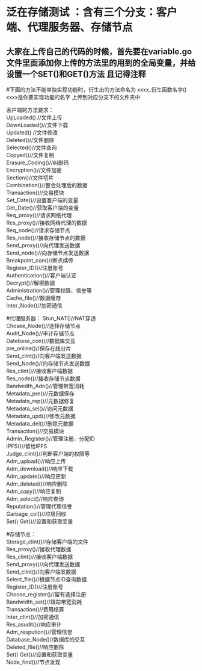 泛在存储测试 ：含有三个分支：客户端、代理服务器、存储节点 
======
大家在上传自己的代码的时候，首先要在variable.go文件里面添加你上传的方法里的用到的全局变量，并给设置一个SET()和GET()方法  且记得注释
------
#下面的方法不能单独实现功能时，衍生出的方法命名为   xxxx_衍生函数名字()  xxxx是你要实现功能的名字  上传到对应分支下的文件夹中

客户端的方法要求：                                          
UpLoaded() //文件上传                        
DownLoaded()//文件下载                        
Updated() //文件修改                        
Deleted()//文件删除                          
Selected()//文件查询                        
Copyed()//文件复制                            
Erasure_Coding()//纠删码                      
Encryption()//文件加密                      
Section()//文件切片                          
Combination()//整合处理后的数据              
Transaction()//交易模块                    
Set_Date()//设置客户端的变量                
Get_Date()//获取客户端的变量                 
Req_proxy()//请求网络代理                   
Res_proxy()//接收网络代理的数据                
Req_node()//请求存储节点                      
Res_node()//接收存储节点的数据                 
Send_proxy()//向代理发送数据                  
Send_node()//向存储节点发送数据                
Breakpoint_con()//断点续传                    
Register_ID()//注册账号                       
Authentication()//客户端认证                
Decrypt()//解密数据                        
Administration()//管理权限、信誉等           
Cache_file()//数据缓存                       
Inter_Node()//加密通信                      

#代理服务器：
Stun_NAT()//NAT穿透   
Chosee_Node()//选择存储节点  
Audit_Node()//审计存储节点   
Datebase_con()//数据库交互   
pre_online()//保存在线分片   
Send_clint()//向客户端发送数据  
Send_Node()//向存储节点发送数据   
Res_clint()//接收客户端数据    
Res_node()//接收存储节点数据    
Bandwidth_Adn()//管理带宽消耗   
Metadata_pre()//元数据保存    
Metadata_rep()//元数据修复   
Metadata_sel()//访问元数据   
Metadata_upd()//修改元数据   
Metadata_del()//删除元数据   
Transaction()//交易模块   
Admin_Register()//管理注册、分配ID   
IPFS()//留给IPFS   
Judge_clint()//判断客户端的权限等   
Adm_upload()//响应上传    
Adm_download()//响应下载   
Adm_update()//响应更新    
Adm_deleted()//响应删除    
Adm_copy()//响应复制     
Adm_select()//响应查询    
Reputation()//管理代理信誉    
Garbage_col()//垃圾回收     
Set() Get()//设置和获取变量        
                                              
#存储节点：    
Storage_clint()//存储客户端的文件    
Res_proxy()//接收代理数据     
Res_clint()//接收客户端数据     
Send_proxy()//向代理发送数据     
Send_clint()//向客户端发数据      
Select_file()//根据节点ID查询数据    
Register_ID()//注册账号         
Choose_register()//留有选择注册   
Bandwidth_set()//跟踪带宽消耗    
Transaction()//费用结算    
Inter_clint()//加密通信     
Res_asudit()//响应审计    
Adm_respution()//管理信誉    
Database_Node()//数据库的交互    
Deleted_file()//响应删除   
Set() Get()//设置和获取变量    
Node_find()//节点发现      








